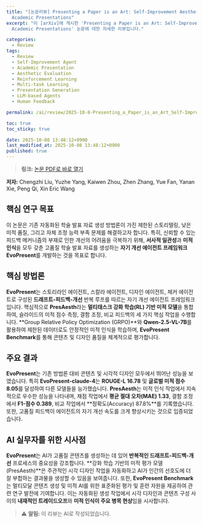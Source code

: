 ```yaml
---
title: "[논문리뷰] Presenting a Paper is an Art: Self-Improvement Aesthetic Agents for
  Academic Presentations"
excerpt: "이 [arXiv]에 게시한 'Presenting a Paper is an Art: Self-Improvement Aesthetic Agents for
  Academic Presentations' 논문에 대한 자세한 리뷰입니다."

categories:
  - Review
tags:
  - Review
  - Self-Improvement Agent
  - Academic Presentation
  - Aesthetic Evaluation
  - Reinforcement Learning
  - Multi-task Learning
  - Presentation Generation
  - LLM-based Agents
  - Human Feedback

permalink: /ai/review/2025-10-8-Presenting_a_Paper_is_an_Art_Self-Improvement_Aesthetic_Agents_for_Academic_Presentations/

toc: true
toc_sticky: true

date: 2025-10-08 13:48:12+0900
last_modified_at: 2025-10-08 13:48:12+0900
published: true
---
```

> **링크:** [논문 PDF로 바로 열기](https://arxiv.org/abs/2510.05571)

**저자:** Chengzhi Liu, Yuzhe Yang, Kaiwen Zhou, Zhen Zhang, Yue Fan, Yanan Xie, Peng Qi, Xin Eric Wang



## 핵심 연구 목표
이 논문은 기존 자동화된 학술 발표 자료 생성 방법론이 가진 제한된 스토리텔링, 낮은 미적 품질, 그리고 자체 조정 능력 부족 문제를 해결하고자 합니다. 특히, 신뢰할 수 있는 피드백 메커니즘의 부재로 인한 개선의 어려움을 극복하기 위해, **서사적 일관성**과 **미적 인식**을 모두 갖춘 고품질 학술 발표 자료를 생성하는 **자기 개선 에이전트 프레임워크 EvoPresent**를 개발하는 것을 목표로 합니다.

## 핵심 방법론
**EvoPresent**는 스토리라인 에이전트, 스칼라 에이전트, 디자인 에이전트, 체커 에이전트로 구성된 **드래프트-피드백-개선** 반복 루프를 따르는 자기 개선 에이전트 프레임워크입니다. 핵심적으로 **PresAesth**라는 **멀티태스크 강화 학습(RL) 기반 미적 모델**을 통합하여, 슬라이드의 미적 점수 측정, 결함 조정, 비교 피드백의 세 가지 핵심 작업을 수행합니다. **Group Relative Policy Optimization (GRPO)**와 **Qwen-2.5-VL-7B**를 활용하여 제한된 데이터로도 안정적인 미적 인식을 학습하며, **EvoPresent Benchmark**를 통해 콘텐츠 및 디자인 품질을 체계적으로 평가합니다.

## 주요 결과
**EvoPresent**는 기존 방법론 대비 콘텐츠 및 시각적 디자인 모두에서 뛰어난 성능을 보였습니다. 특히 **EvoPresent-claude-4**는 **ROUGE-L 16.78** 및 **글로벌 미적 점수 8.05**를 달성하여 다른 모델들을 능가했습니다. **PresAesth**는 미적 인식 작업에서 지속적으로 우수한 성능을 나타내며, 채점 작업에서 **평균 절대 오차(MAE) 1.33**, 결함 조정에서 **F1-점수 0.389**, 비교 작업에서 **정확도(Accuracy) 87.8%**를 기록했습니다. 또한, 고품질 피드백이 에이전트의 자기 개선 속도를 크게 향상시키는 것으로 입증되었습니다.

## AI 실무자를 위한 시사점
**EvoPresent**는 AI가 고품질 콘텐츠를 생성하는 데 있어 **반복적인 드래프트-피드백-개선** 프로세스의 중요성을 강조합니다. **강화 학습 기반의 미적 평가 모델(PresAesth)**은 주관적인 시각 디자인 작업을 자동화하고 AI가 인간의 선호도에 더 잘 부합하는 결과물을 생성할 수 있음을 보여줍니다. 또한, **EvoPresent Benchmark**는 멀티모달 콘텐츠 생성 및 미적 AI를 위한 표준화된 평가 및 훈련 자원을 제공하여 관련 연구 발전에 기여합니다. 이는 자동화된 생성 작업에서 시각 디자인과 콘텐츠 구성 사이의 **내재적인 트레이드오프**와 **미적 인식이 주요 병목 현상**임을 시사합니다.

> ⚠️ **알림:** 이 리뷰는 AI로 작성되었습니다.